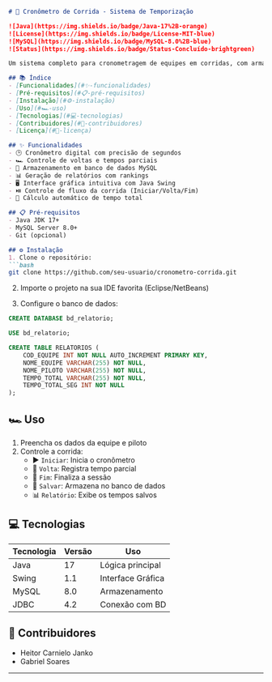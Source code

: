 ```markdown
# 🏁 Cronômetro de Corrida - Sistema de Temporização

![Java](https://img.shields.io/badge/Java-17%2B-orange)
![License](https://img.shields.io/badge/License-MIT-blue)
![MySQL](https://img.shields.io/badge/MySQL-8.0%2B-blue)
![Status](https://img.shields.io/badge/Status-Concluído-brightgreen)

Um sistema completo para cronometragem de equipes em corridas, com armazenamento em banco de dados e geração de relatórios.

## 📚 Índice
- [Funcionalidades](#✨-funcionalidades)
- [Pré-requisitos](#📋-pré-requisitos)
- [Instalação](#⚙️-instalação)
- [Uso](#🏎️-uso)
- [Tecnologias](#💻-tecnologias)
- [Contribuidores](#👥-contribuidores)
- [Licença](#📄-licença)

## ✨ Funcionalidades
- 🕒 Cronômetro digital com precisão de segundos
- 🏎️ Controle de voltas e tempos parciais
- 💾 Armazenamento em banco de dados MySQL
- 📊 Geração de relatórios com rankings
- 🖥️ Interface gráfica intuitiva com Java Swing
- ⏯️ Controle de fluxo da corrida (Iniciar/Volta/Fim)
- 🔄 Cálculo automático de tempo total

## 📋 Pré-requisitos
- Java JDK 17+
- MySQL Server 8.0+
- Git (opcional)

## ⚙️ Instalação
1. Clone o repositório:
```bash
git clone https://github.com/seu-usuario/cronometro-corrida.git
```

2. Importe o projeto na sua IDE favorita (Eclipse/NetBeans)

3. Configure o banco de dados:
```sql
CREATE DATABASE bd_relatorio;

USE bd_relatorio;

CREATE TABLE RELATORIOS (
    COD_EQUIPE INT NOT NULL AUTO_INCREMENT PRIMARY KEY,
    NOME_EQUIPE VARCHAR(255) NOT NULL,
    NOME_PILOTO VARCHAR(255) NOT NULL,
    TEMPO_TOTAL VARCHAR(255) NOT NULL,
    TEMPO_TOTAL_SEG INT NOT NULL
);
```

## 🏎️ Uso
1. Preencha os dados da equipe e piloto
2. Controle a corrida:
   - ▶️ `Iniciar`: Inicia o cronômetro
   - 🔄 `Volta`: Registra tempo parcial
   - 🏁 `Fim`: Finaliza a sessão
   - 💾 `Salvar`: Armazena no banco de dados
   - 📊 `Relatório`: Exibe os tempos salvos


## 💻 Tecnologias
| Tecnologia       | Versão    | Uso                |
|------------------|-----------|--------------------|
| Java             | 17        | Lógica principal   |
| Swing            | 1.1       | Interface Gráfica  |
| MySQL            | 8.0       | Armazenamento      |
| JDBC             | 4.2       | Conexão com BD     |

## 👥 Contribuidores

- Heitor Carnielo Janko
- Gabriel Soares

---